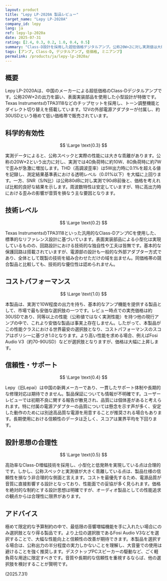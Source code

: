 ```yaml
---
layout: product
title: "Lepy LP-2020A 製品レビュー"
target_name: "Lepy LP-2020A"
company_id: lepy
lang: ja
ref: lepy-lp-2020a
date: 2025-07-31
rating: [2.4, 0.3, 0.2, 1.0, 0.4, 0.5]
summary: "Class-D設計を採用した超低価格デジタルアンプ。公称20W×2に対し実測値は大幅に下回る。価格を考慮すれば基本的な性能は確保している。"
tags: [アンプ, Class-D, デジタルアンプ, 低価格, ミニアンプ]
permalink: /products/ja/lepy-lp-2020a/
---
```


## 概要

Lepy LP-2020Aは、中国のメーカーによる超低価格のClass-Dデジタルアンプです。公称20W×2の出力を謳い、表面実装部品を使用した小型設計が特徴です。Texas InstrumentsのTPA3118などのチップセットを採用し、トーン調整機能とダイレクト切り替えを搭載しています。12Vの外部電源アダプターが付属し、約30USDという極めて低い価格帯で販売されています。

## 科学的有効性

$$ \Large \text{0.3} $$

実測データによると、公称スペックと実際の性能には大きな乖離があります。公称の20W×2という出力に対し、実測では4Ω負荷時に約10W、8Ω負荷時に約7Wで歪みが急激に増加します。THD（高調波歪率）は5W出力時に0.1%を超える値を記録し、測定結果基準表における透明レベル（0.01%以下）を大幅に上回ります。一方、SNR（S/N比）は公称80dBに対し実測で90dB前後と、価格を考えれば比較的良好な結果を示します。周波数特性は安定していますが、特に高出力時における歪みの影響が音質を損なう主な要因となります。

## 技術レベル

$$ \Large \text{0.2} $$

Texas InstrumentsのTPA3118といった汎用的なClass-DアンプICを使用した、標準的なリファレンス設計に基づいています。表面実装部品による小型化は実現しているものの、回路設計における技術的な独自性や工夫は皆無です。基本的な保護回路は搭載されていますが、電源部の設計も一般的な外部アダプター方式であり、全体として既製の技術を組み合わせただけの域を出ません。同価格帯の競合製品と比較しても、技術的な優位性は認められません。

## コストパフォーマンス

$$ \Large \text{1.0} $$

本製品は、実測で10W程度の出力を持ち、基本的なアンプ機能を提供する製品として、市場で最も安価な選択肢の一つです。レビュー時点での実売価格は約30USDであり、同等以上の性能（公称値ではなく実測性能）を持つ他の現行アンプの中で、これより安価な製品は事実上存在しません。したがって、本製品がこの性能クラスにおける世界最安の選択肢となり、コストパフォーマンスのスコアはポリシーに基づき1.0となります。より高い性能を求める場合、例えばFosi Audio V3（約70-90USD）などが選択肢となりますが、価格は大幅に上昇します。

## 信頼性・サポート

$$ \Large \text{0.4} $$

Lepy（旧Lepai）は中国の新興メーカーであり、一貫したサポート体制や長期的な修理対応は期待できません。製品保証についても情報が不明確です。ユーザーレビューでは初期不良に関する報告が散見され、品質には個体差があると考えられます。特に付属の電源アダプターの品質については懸念を示す声が多く、安定した動作のためには別途高品質な電源を用意することが推奨される場合もあります。長期使用における信頼性のデータは乏しく、スコアは業界平均を下回ります。

## 設計思想の合理性

$$ \Large \text{0.5} $$

高効率なClass-D増幅技術を採用し、小型化と低発熱を実現している点は合理的です。しかし、公称スペックと実測値が大きく乖離している点は、製品仕様の信頼性を損なう非合理的な側面と言えます。コストを最優先するため、電源品質が音質に直接影響する設計となっており、性能面での妥協が多く見られます。価格を絶対的な制約とする設計思想は明確ですが、オーディオ製品としての性能追求の観点からは合理性に限界があります。

## アドバイス

極めて限定的な予算制約の中で、最低限の音響増幅機能を手に入れたい場合にのみ選択肢となり得る製品です。より上位の選択肢であるFosi Audio V3などを選択することで、大幅な性能向上と信頼性の改善が期待できます。本製品を選択する場合は、公称出力の半分程度の実力しかないことを理解し、大音量での使用は避けることを強く推奨します。デスクトップPCスピーカーの駆動など、ごく軽負荷な用途に限定すべきです。音質や長期的な信頼性を重視するならば、他の選択肢を検討することが賢明です。

(2025.7.31)
